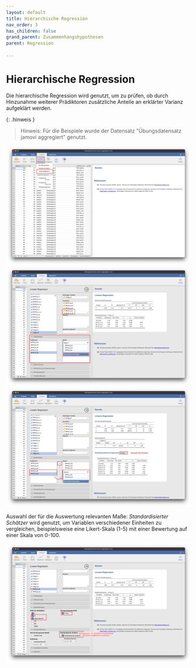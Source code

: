 ```yaml
---
layout: default
title: Hierarchische Regression
nav_order: 3
has_children: false
grand_parent: Zusammenhangshypothesen
parent: Regression

---
```


# Hierarchische Regression
Die hierarchische Regression wird genutzt, um zu prüfen, ob durch Hinzunahme weiterer Prädiktoren zusätzliche Anteile an erklärter Varianz aufgeklärt werden.

{: .hinweis }
> Hinweis: Für die Beispiele wurde der Datensatz "Übungsdatensatz jamovi aggregiert" genutzt.

<a href="./pics/05_03_01_01.png" target="_blank">
  <img src="./pics/05_03_01_01.png"/>
</a>

<a href="./pics/05_03_03_01.png" target="_blank">
  <img src="./pics/05_03_03_01.png"/>
</a>

<a href="./pics/05_03_03_02.png" target="_blank">
  <img src="./pics/05_03_03_02.png"/>
</a>

Auswahl der für die Auswertung relevanten Maße:
*Standardisierter Schätzer* wird genutzt, um Variablen verschiedener Einheiten zu vergleichen, beispielsweise eine Likert-Skala (1-5) mit einer Bewertung auf einer Skala von 0-100.

<a href="./pics/05_03_02_02.png" target="_blank">
  <img src="./pics/05_03_02_02.png"/>
</a>